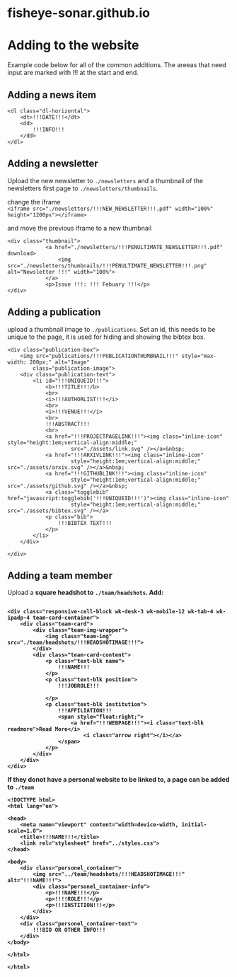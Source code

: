 # fisheye-sonar.github.io

# Adding to the website

Example code below for all of the common additions.
The areeas that need input are marked with !!! at the start and end.

## Adding a news item

    <dl class="dl-horizontal">
        <dt>!!!DATE!!!</dt>
        <dd>
            !!!INFO!!!
        </dd>
    </dl>

## Adding a newsletter

Upload the new newsletter to `./newsletters` and a thumbnail of the newsletters first page to `./newsletters/thumbnails`.

change the iframe  
`<iframe src="./newsletters/!!!NEW_NEWSLETTER!!!.pdf" width="100%" height="1200px"></iframe>`

and move the previous iframe to a new thumbnail

```
<div class="thumbnail">
            <a href="./newsletters/!!!PENULTIMATE_NEWSLETTER!!!.pdf" download>
                <img src="./newsletters/thumbnails/!!!PENULTIMATE_NEWSLETTER!!!.png" alt="Newsletter !!!" width="100%">
            </a>
            <p>Issue !!!: !!! Febuary !!!</p>
</div>

```

## Adding a publication

upload a thumbnail image to `./publications`. Set an id, this needs to be unique to the page, it is used for hiding and showing the bibtex box.

```
<div class="publication-box">
    <img src="publications/!!!PUBLICATIONTHUMBNAIL!!!" style="max-width: 200px;" alt="Image"
        class="publication-image">
    <div class="publication-text">
        <li id="!!!UNIQUEID!!!">
            <b>!!!TITLE!!!/b>
            <br>
            <i>!!!AUTHORLIST!!!</i>
            <br>
            <i>!!!VENUE!!!</i>
            <br>
            !!!ABSTRACT!!!
            <br>
            <a href="!!!PROJECTPAGELINK!!!"><img class="inline-icon" style="height:1em;vertical-align:middle;"
                    src="./assets/link.svg" /></a>&nbsp;
            <a href="!!!ARXIVLINK!!!"><img class="inline-icon"
                    style="height:1em;vertical-align:middle;" src="./assets/arxiv.svg" /></a>&nbsp;
            <a href="!!!GITHUBLINK!!!"><img class="inline-icon"
                    style="height:1em;vertical-align:middle;" src="./assets/github.svg" /></a>&nbsp;
            <a class="togglebib" href="javascript:togglebib('!!!UNIQUEID!!!')"><img class="inline-icon"
                    style="height:1em;vertical-align:middle;" src="./assets/bibtex.svg" /></a>
            <p class="bib">
                !!!BIBTEX TEXT!!!
            </p>
        </li>
    </div>

</div>
```

## Adding a team member

Upload a <b>square<b> headshot to `./team/headshots`.
Add:

```

<div class="responsive-cell-block wk-desk-3 wk-mobile-12 wk-tab-4 wk-ipadp-4 team-card-container">
    <div class="team-card">
        <div class="team-img-wrapper">
            <img class="team-img" src="./team/headshots/!!!HEADSHOTIMAGE!!!">
        </div>
        <div class="team-card-content">
            <p class="text-blk name">
                !!!NAME!!!
            </p>
            <p class="text-blk position">
                !!!JOBROLE!!!

            </p>
            <p class="text-blk institution">
                !!!AFFILIATION!!!
                <span style="float:right;">
                    <a href="!!!WEBPAGE!!!"><i class="text-blk readmore">Read More</i>
                        <i class="arrow right"></i></a>
                </span>
            </p>
        </div>
    </div>
</div>
```

If they donot have a personal website to be linked to, a page can be added to `./team`

```
<!DOCTYPE html>
<html lang="en">

<head>
    <meta name="viewport" content="width=device-width, initial-scale=1.0">
    <title>!!!NAME!!!</title>
    <link rel="stylesheet" href="../styles.css">
</head>

<body>
    <div class="personel_container">
        <img src="../team/headshots/!!!HEADSHOTIMAGE!!!" alt="!!!NAME!!!">
        <div class="personel_container-info">
            <p>!!!NAME!!!</p>
            <p>!!!!ROLE!!!</p>
            <p>!!!INSTITION!!!</p>
        </div>
    </div>
    <div class="personel_container-text">
        !!!BIO OR OTHER INFO!!!
    </div>
</body>

</html>

</html>
```
